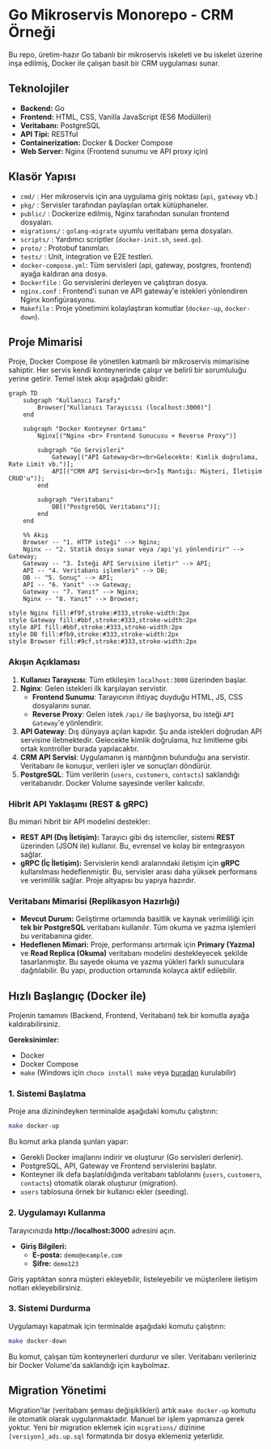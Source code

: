 # Go Mikroservis Monorepo - CRM Örneği

Bu repo, üretim-hazır Go tabanlı bir mikroservis iskeleti ve bu iskelet üzerine inşa edilmiş, Docker ile çalışan basit bir CRM uygulaması sunar.

## Teknolojiler
- **Backend:** Go
- **Frontend:** HTML, CSS, Vanilla JavaScript (ES6 Modülleri)
- **Veritabanı:** PostgreSQL
- **API Tipi:** RESTful
- **Containerization:** Docker & Docker Compose
- **Web Server:** Nginx (Frontend sunumu ve API proxy için)

## Klasör Yapısı

- `cmd/`           : Her mikroservis için ana uygulama giriş noktası (`api`, `gateway` vb.)
- `pkg/`           : Servisler tarafından paylaşılan ortak kütüphaneler.
- `public/`        : Dockerize edilmiş, Nginx tarafından sunulan frontend dosyaları.
- `migrations/`    : `golang-migrate` uyumlu veritabanı şema dosyaları.
- `scripts/`       : Yardımcı scriptler (`docker-init.sh`, `seed.go`).
- `proto/`         : Protobuf tanımları.
- `tests/`         : Unit, integration ve E2E testleri.
- `docker-compose.yml`: Tüm servisleri (api, gateway, postgres, frontend) ayağa kaldıran ana dosya.
- `Dockerfile`     : Go servislerini derleyen ve çalıştıran dosya.
- `nginx.conf`     : Frontend'i sunan ve API gateway'e istekleri yönlendiren Nginx konfigürasyonu.
- `Makefile`       : Proje yönetimini kolaylaştıran komutlar (`docker-up`, `docker-down`).

## Proje Mimarisi

Proje, Docker Compose ile yönetilen katmanlı bir mikroservis mimarisine sahiptir. Her servis kendi konteynerinde çalışır ve belirli bir sorumluluğu yerine getirir. Temel istek akışı aşağıdaki gibidir:

```mermaid
graph TD
    subgraph "Kullanıcı Tarafı"
        Browser["Kullanıcı Tarayıcısı (localhost:3000)"]
    end

    subgraph "Docker Konteyner Ortamı"
        Nginx[("Nginx <br> Frontend Sunucusu + Reverse Proxy")]
        
        subgraph "Go Servisleri"
            Gateway[("API Gateway<br><br>Gelecekte: Kimlik doğrulama, Rate Limit vb.")];
            API[("CRM API Servisi<br><br>İş Mantığı: Müşteri, İletişim CRUD'u")];
        end

        subgraph "Veritabanı"
            DB[("PostgreSQL Veritabanı")];
        end
    end

    %% Akış
    Browser -- "1. HTTP isteği" --> Nginx;
    Nginx -- "2. Statik dosya sunar veya /api'yi yönlendirir" --> Gateway;
    Gateway -- "3. İsteği API Servisine iletir" --> API;
    API -- "4. Veritabanı işlemleri" --> DB;
    DB -- "5. Sonuç" --> API;
    API -- "6. Yanıt" --> Gateway;
    Gateway -- "7. Yanıt" --> Nginx;
    Nginx -- "8. Yanıt" --> Browser;

style Nginx fill:#f9f,stroke:#333,stroke-width:2px
style Gateway fill:#bbf,stroke:#333,stroke-width:2px
style API fill:#bbf,stroke:#333,stroke-width:2px
style DB fill:#fb9,stroke:#333,stroke-width:2px
style Browser fill:#9cf,stroke:#333,stroke-width:2px
```

### Akışın Açıklaması

1.  **Kullanıcı Tarayıcısı**: Tüm etkileşim `localhost:3000` üzerinden başlar.
2.  **Nginx**: Gelen istekleri ilk karşılayan servistir.
    *   **Frontend Sunumu**: Tarayıcının ihtiyaç duyduğu HTML, JS, CSS dosyalarını sunar.
    *   **Reverse Proxy**: Gelen istek `/api/` ile başlıyorsa, bu isteği `API Gateway`'e yönlendirir.
3.  **API Gateway**: Dış dünyaya açılan kapıdır. Şu anda istekleri doğrudan API servisine iletmektedir. Gelecekte kimlik doğrulama, hız limitleme gibi ortak kontroller burada yapılacaktır.
4.  **CRM API Servisi**: Uygulamanın iş mantığının bulunduğu ana servistir. Veritabanı ile konuşur, verileri işler ve sonuçları döndürür.
5.  **PostgreSQL**: Tüm verilerin (`users`, `customers`, `contacts`) saklandığı veritabanıdır. Docker Volume sayesinde veriler kalıcıdır.

### Hibrit API Yaklaşımı (REST & gRPC)

Bu mimari hibrit bir API modelini destekler:

-   **REST API (Dış İletişim):** Tarayıcı gibi dış istemciler, sistemi **REST** üzerinden (JSON ile) kullanır. Bu, evrensel ve kolay bir entegrasyon sağlar.
-   **gRPC (İç İletişim):** Servislerin kendi aralarındaki iletişim için **gRPC** kullanılması hedeflenmiştir. Bu, servisler arası daha yüksek performans ve verimlilik sağlar. Proje altyapısı bu yapıya hazırdır.

### Veritabanı Mimarisi (Replikasyon Hazırlığı)

-   **Mevcut Durum:** Geliştirme ortamında basitlik ve kaynak verimliliği için **tek bir PostgreSQL** veritabanı kullanılır. Tüm okuma ve yazma işlemleri bu veritabanına gider.
-   **Hedeflenen Mimari:** Proje, performansı artırmak için **Primary (Yazma)** ve **Read Replica (Okuma)** veritabanı modelini destekleyecek şekilde tasarlanmıştır. Bu sayede okuma ve yazma yükleri farklı sunuculara dağıtılabilir. Bu yapı, production ortamında kolayca aktif edilebilir.

## Hızlı Başlangıç (Docker ile)

Projenin tamamını (Backend, Frontend, Veritabanı) tek bir komutla ayağa kaldırabilirsiniz.

**Gereksinimler:**
- Docker
- Docker Compose
- `make` (Windows için `choco install make` veya [buradan](http://gnuwin32.sourceforge.net/packages/make.htm) kurulabilir)

### 1. Sistemi Başlatma
Proje ana dizinindeyken terminalde aşağıdaki komutu çalıştırın:
```sh
make docker-up
```
Bu komut arka planda şunları yapar:
- Gerekli Docker imajlarını indirir ve oluşturur (Go servisleri derlenir).
- PostgreSQL, API, Gateway ve Frontend servislerini başlatır.
- Konteyner ilk defa başlatıldığında veritabanı tablolarını (`users`, `customers`, `contacts`) otomatik olarak oluşturur (migration).
- `users` tablosuna örnek bir kullanıcı ekler (seeding).

### 2. Uygulamayı Kullanma
Tarayıcınızda **http://localhost:3000** adresini açın.

- **Giriş Bilgileri:**
  - **E-posta:** `demo@example.com`
  - **Şifre:** `demo123`

Giriş yaptıktan sonra müşteri ekleyebilir, listeleyebilir ve müşterilere iletişim notları ekleyebilirsiniz.

### 3. Sistemi Durdurma
Uygulamayı kapatmak için terminalde aşağıdaki komutu çalıştırın:
```sh
make docker-down
```
Bu komut, çalışan tüm konteynerleri durdurur ve siler. Veritabanı verileriniz bir Docker Volume'da saklandığı için kaybolmaz.

## Migration Yönetimi
Migration'lar (veritabanı şeması değişiklikleri) artık `make docker-up` komutu ile otomatik olarak uygulanmaktadır. Manuel bir işlem yapmanıza gerek yoktur. Yeni bir migration eklemek için `migrations/` dizinine `[versiyon]_adı.up.sql` formatında bir dosya eklemeniz yeterlidir. 